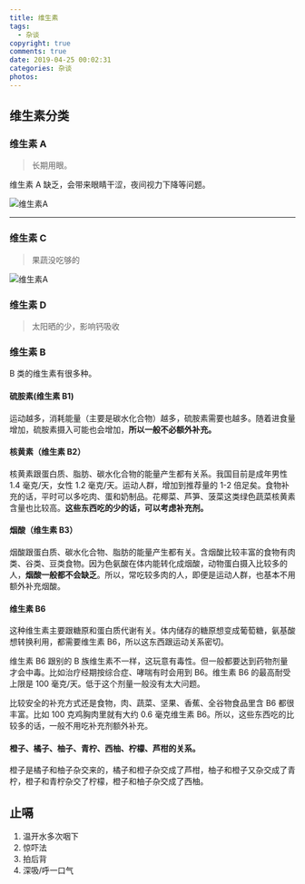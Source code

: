 ```yaml
---
title: 维生素
tags:
  - 杂谈
copyright: true
comments: true
date: 2019-04-25 00:02:31
categories: 杂谈
photos:
---
```


## 维生素分类

### 维生素 A

> 长期用眼。

维生素 A 缺乏，会带来眼睛干涩，夜间视力下降等问题。

![维生素A](http://cdn.mydearest.cn/blog/images/VA.jpg)

---

<!--more-->

### 维生素 C

> 果蔬没吃够的

![维生素A](http://cdn.mydearest.cn/blog/images/VC.jpg)

### 维生素 D

> 太阳晒的少，影响钙吸收

### 维生素 B

B 类的维生素有很多种。

#### 硫胺素(维生素 B1)

运动越多，消耗能量（主要是碳水化合物）越多，硫胺素需要也越多。随着进食量增加，硫胺素摄入可能也会增加，**所以一般不必额外补充。**

#### 核黄素（维生素 B2）

核黄素跟蛋白质、脂肪、碳水化合物的能量产生都有关系。我国目前是成年男性 1.4 毫克/天，女性 1.2 毫克/天。运动人群，增加到推荐量的 1-2 倍足矣。食物补充的话，平时可以多吃肉、蛋和奶制品。花椰菜、芦笋、菠菜这类绿色蔬菜核黄素含量也比较高。**这些东西吃的少的话，可以考虑补充剂。**

#### 烟酸（维生素 B3）

烟酸跟蛋白质、碳水化合物、脂肪的能量产生都有关。含烟酸比较丰富的食物有肉类、谷类、豆类食物。因为色氨酸在体内能转化成烟酸，动物蛋白摄入比较多的人，**烟酸一般都不会缺乏**。所以，常吃较多肉的人，即便是运动人群，也基本不用额外补充烟酸。

#### 维生素 B6

这种维生素主要跟糖原和蛋白质代谢有关。体内储存的糖原想变成葡萄糖，氨基酸想转换利用，都需要维生素 B6，所以这东西跟运动关系密切。

维生素 B6 跟别的 B 族维生素不一样，这玩意有毒性。但一般都要达到药物剂量才会中毒。比如治疗经期按综合症、哮喘有时会用到 B6。维生素 B6 的最高耐受上限是 100 毫克/天。低于这个剂量一般没有太大问题。

比较安全的补充方式还是食物，肉、蔬菜、坚果、香蕉、全谷物食品里含 B6 都很丰富。比如 100 克鸡胸肉里就有大约 0.6 毫克维生素 B6。所以，这些东西吃的比较多的话，一般不用吃补充剂额外补充。

#### 橙子、橘子、柚子、青柠、西柚、柠檬、芦柑的关系。

橙子是橘子和柚子杂交来的，橘子和橙子杂交成了芦柑，柚子和橙子又杂交成了青柠，橙子和青柠杂交了柠檬，橙子和柚子杂交成了西柚。

## 止嗝

1. 温开水多次咽下
2. 惊吓法
3. 拍后背
4. 深吸/呼一口气
